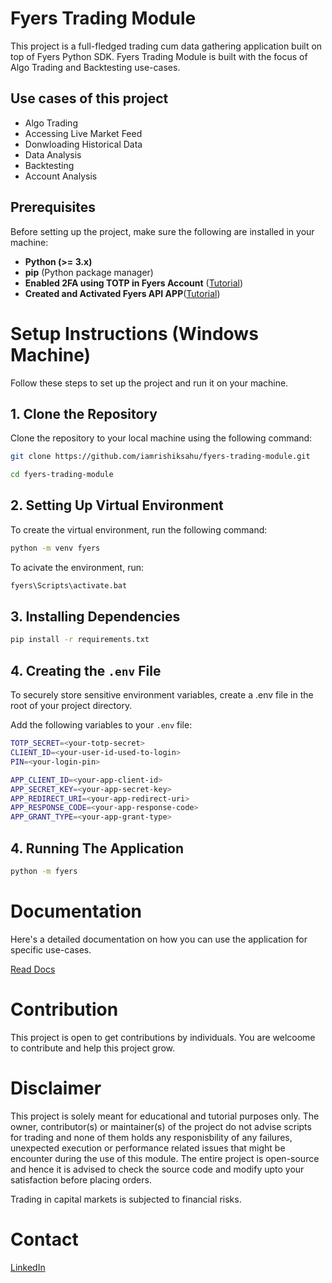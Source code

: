 # Fyers Trading Module

This project is a full-fledged trading cum data gathering application built on top of Fyers Python SDK. Fyers Trading Module is built with the focus of Algo Trading and Backtesting use-cases.

## Use cases of this project

- Algo Trading
- Accessing Live Market Feed
- Donwloading Historical Data
- Data Analysis
- Backtesting
- Account Analysis

## Prerequisites

Before setting up the project, make sure the following are installed in your machine:

- **Python (>= 3.x)**
- **pip** (Python package manager)
- **Enabled 2FA using TOTP in Fyers Account** ([Tutorial]("https://support.fyers.in/portal/en/kb/articles/how-to-set-up-time-based-one-time-password-totp-in-fyers))
- **Created and Activated Fyers API APP**([Tutorial]("https://myapi.fyers.in))

# Setup Instructions (Windows Machine)

Follow these steps to set up the project and run it on your machine.

## 1. Clone the Repository

Clone the repository to your local machine using the following command:

```bash
git clone https://github.com/iamrishiksahu/fyers-trading-module.git

cd fyers-trading-module
```

## 2. Setting Up Virtual Environment
To create the virtual environment, run the following command:
```bash
python -m venv fyers
```
To acivate the environment, run:
```bash
fyers\Scripts\activate.bat
```


## 3. Installing Dependencies
```bash
pip install -r requirements.txt
```

## 4. Creating the `.env` File

To securely store sensitive environment variables, create a .env file in the root of your project directory.

Add the following variables to your `.env` file:

```bash
TOTP_SECRET=<your-totp-secret>
CLIENT_ID=<your-user-id-used-to-login>
PIN=<your-login-pin>

APP_CLIENT_ID=<your-app-client-id>
APP_SECRET_KEY=<your-app-secret-key>
APP_REDIRECT_URI=<your-app-redirect-uri>
APP_RESPONSE_CODE=<your-app-response-code>
APP_GRANT_TYPE=<your-app-grant-type>
```
## 4. Running The Application
```bash
python -m fyers
```

# Documentation

Here's a detailed documentation on how you can use the application for specific use-cases.

[Read Docs](./Documentation.md)

# Contribution

This project is open to get contributions by individuals. You are welcoome to contribute and help this project grow.

# Disclaimer

This project is solely meant for educational and tutorial purposes only. The owner, contributor(s) or maintainer(s) of the project do not advise scripts for trading and none of them holds any responisbility of any failures, unexpected execution or performance related issues that might be encounter during the use of this module. The entire project is open-source and hence it is advised to check the source code and modify upto your satisfaction before placing orders. 

Trading in capital markets is subjected to financial risks.

# Contact
[LinkedIn]("https://linkedin.com/in/rishiksahubit")